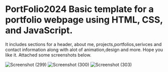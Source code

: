 # PortFolio2024 Basic template for a portfolio webpage using HTML, CSS, and JavaScript. 
 It includes sections for a header, about me, projects,portfolios,serivces and contact information along with alot of animation,design and more.
 Hope you like it.
 Attached some screenshots below.

![Screenshot (299)](https://github.com/chandan063/landing_page/assets/106027583/321830a7-5094-433a-892d-b8e72494a72a)
![Screenshot (300)](https://github.com/chandan063/landing_page/assets/106027583/cb152d7b-1c95-41a3-b055-253d4135ecd7)
![Screenshot (303)](https://github.com/chandan063/landing_page/assets/106027583/ce0cd74c-c219-4a52-ae5e-fc9c36ced3c0)

